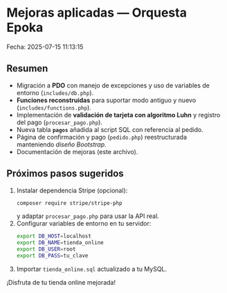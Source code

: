 # Mejoras aplicadas — Orquesta Epoka

Fecha: 2025-07-15 11:13:15

## Resumen
- Migración a **PDO** con manejo de excepciones y uso de variables de entorno (`includes/db.php`).
- **Funciones reconstruidas** para suportar modo antiguo y nuevo (`includes/functions.php`).
- Implementación de **validación de tarjeta con algoritmo Luhn** y registro del pago (`procesar_pago.php`).
- Nueva tabla **`pagos`** añadida al script SQL con referencia al pedido.
- Página de confirmación y pago (`pedido.php`) reestructurada manteniendo _diseño Bootstrap_.
- Documentación de mejoras (este archivo).

## Próximos pasos sugeridos
1. Instalar dependencia Stripe (opcional):  
   ```bash
   composer require stripe/stripe-php
   ```
   y adaptar `procesar_pago.php` para usar la API real.
2. Configurar variables de entorno en tu servidor:
   ```bash
   export DB_HOST=localhost
   export DB_NAME=tienda_online
   export DB_USER=root
   export DB_PASS=tu_clave
   ```
3. Importar `tienda_online.sql` actualizado a tu MySQL.

¡Disfruta de tu tienda online mejorada!